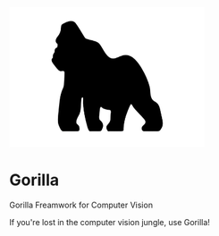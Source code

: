 <img src="gorilla.png" alt="Gorilla" width="350" height="250"/>

# Gorilla
Gorilla Freamwork for Computer Vision

If you're lost in the computer vision jungle, use Gorilla!
